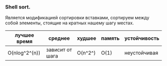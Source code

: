 ### Shell sort.

Является модификацией сортировки вставками, сортируем между собой элементы, стоящие на кратных нашему шагу местах.


| лучшее время | среднее | худшее | память | устойчивость |
|--------------|---------|--------|--------|--------------|
| O(nlog^2^(n)) | зависит от шага | O(n^2^) | O(1) | неустойчивая |